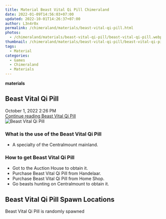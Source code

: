```yaml
---
title: Material Beast Vital Qi Pill Chimeraland
date: 2022-01-09T14:56:03+07:00
updated: 2022-10-01T14:26:37+07:00
author: L3n4r0x
permalink: /chimeraland/materials/beast-vital-qi-pill.html
photos:
  - /chimeraland/materials/beast-vital-qi-pill/beast-vital-qi-pill.webp
thumbnail: /chimeraland/materials/beast-vital-qi-pill/beast-vital-qi-pill.webp
tags:
  - Material
categories:
  - Games
  - Chimeraland
  - Materials
---
```


<section id="bootstrap-wrapper">
  <link
    rel="stylesheet"
    href="https://rawcdn.githack.com/dimaslanjaka/Web-Manajemen/0c3b5aa1813bd4abcd2c11bf3e37928b15c28664/css/bootstrap-5-3-0-alpha3-wrapper.css"
  />
  <div
    class="row g-0 border rounded overflow-hidden flex-md-row mb-4 shadow-sm position-relative bg-light text-dark"
  >
    <div class="col p-4 d-flex flex-column position-static">
      <strong class="d-inline-block mb-2 text-success">materials</strong>
      <h2 class="mb-0">Beast Vital Qi Pill</h2>
      <div class="mb-1 text-muted">October 1, 2022 2:26 PM</div>
      <a
        href="/chimeraland/materials/beast-vital-qi-pill.html"
        class="stretched-link d-none"
        >Continue reading Beast Vital Qi Pill</a
      >
    </div>
    <div class="col-auto d-none d-lg-block">
      <img
        src="/chimeraland/materials/beast-vital-qi-pill/beast-vital-qi-pill.webp"
        alt="Beast Vital Qi Pill"
      />
    </div>
  </div>
  <div class="row bg-light text-dark">
    <div class="col-lg-6 col-12 mb-2">
      <div class="card">
        <div class="card-body">
          <h3 class="card-title">What is the use of the Beast Vital Qi Pill</h3>
          <div class="card-text">
            <ul>
              <li>A specialty of the Centralmount mainland.</li>
            </ul>
          </div>
        </div>
      </div>
    </div>
    <div class="col-lg-6 col-12 mb-2">
      <div class="card">
        <div class="card-body">
          <h3 class="card-title">How to get Beast Vital Qi Pill</h3>
          <div class="card-text">
            <ul>
              <li>Got to the Auction House to obtain it.</li>
              <li>Purchase Beast Vital Qi Pill from Handelaar.</li>
              <li>Purchase Beast Vital Qi Pill from Home Shop.</li>
              <li>Go beasts hunting on Centralmount to obtain it.</li>
            </ul>
          </div>
        </div>
      </div>
    </div>
    <div class="col-12 mb-2">
      <h2>Beast Vital Qi Pill Spawn Locations</h2>
      <p>Beast Vital Qi Pill is randomly spawned</p>
    </div>
  </div>
</section>